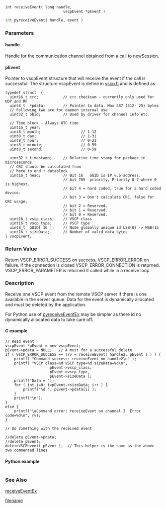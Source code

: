 

```clike
int receiveEvent( long handle, 
                          vscpEvent *pEvent )
```

```python
int pyreceiveEvent( handle, event )
```

### Parameters

#### handle
Handle for the communication channel obtained from a call to [newSession](newsession.md).

#### pEvent
Pointer to vscpEvent structure that will receive the event if the call is successful. The structure vscpEvent is define in [vscp.h](https://github.com/grodansparadis/vscp_software/blob/master/src/vscp/common/vscp.h) and is defined as

```clike
typedef struct  {	
  uint16_t crc;           // crc checksum - currently only used for UDP and RF
  uint8_t  *pdata;        // Pointer to data. Max 487 (512- 25) bytes
  // Following two are for daemon internal use
  uint32_t obid;          // Used by driver for channel info etc.
 
  // Time block - Always UTC time
  uint16_t year; 
  uint8_t month;                  // 1-12
  uint8_t day;	                  // 1-31
  uint8_t hour;                   // 0-23
  uint8_t minute;                 // 0-59
  uint8_t second;                 // 0-59 
 
  uint32_t timestamp;     // Relative time stamp for package in microseconds
  // CRC should be calculated from
  // here to end + datablock
  uint16_t head;          // Bit 16   GUID is IP v.6 address.
                          // bit 765  priority, Priority 0-7 where 0 is highest.
                          // bit 4 = hard coded, true for a hard coded device.
                          // bit 3 = Don't calculate CRC, false for CRC usage.
                          // bit 2 = Reserved.
                          // bit 1 = Reserved.
                          // bit 0 = Reserved.
  uint16_t vscp_class;    // VSCP class
  uint16_t vscp_type;     // VSCP type
  uint8_t  GUID[ 16 ];    // Node globally unique id LSB(0) -> MSB(15
  uint16_t sizeData;      // Number of valid data bytes		
} vscpEvent;
``` 

### Return Value
Return VSCP_ERROR_SUCCESS on success, VSCP_ERROR_ERROR on failure. If the connection is closed VSCP_ERROR_CONNECTION is returned. VSCP_ERROR_PARAMETER is returned if called while in a receive loop. 

### Description
Receive one VSCP event from the remote VSCP server if there is one available in the server queue. Data for the event is dynamically allocated and must be deleted by the application. 

For Python use of [pyreceiveEventEx](pyreceiveeventex.md) may be simpler as there id no dynamically allocated data to take care off. 

#### C example

```clike
// Read event
vscpEvent *pEvent = new vscpEvent;
pEvent->pdata = NULL;   // A must for a successful delete
if ( VSCP_ERROR_SUCCESS == (rv = receiveEvent( handle2, pEvent ) ) ) {
    printf( "Command success: receiveEvent on handle2\n" );
    printf( "VSCP class=%d VSCP type=%d sizeData=%d\n", 
                    pEvent->vscp_class,
                    pEvent->vscp_type,
                    pEvent->sizeData );
    printf("Data = ");
    for ( int i=0; i<pEvent->sizeData; i++ ) {
        printf("%d ", pEvent->pdata[i] );
    }
    printf("\n");
}
else {
    printf("\aCommand error: receiveEvent on channel 2  Error code=%d\n", rv);
}
 
// Do something with the received event
 
//delete pEvent->pdata;
//delete pEvent;
deleteVSCPevent( pEvent );  // This helper is the same as the above two commented lines
```

#### Python example

```python

```

### See Also
[receiveEventEx](receiveeventex.md)



[filename](./bottom_copyright.md ':include')